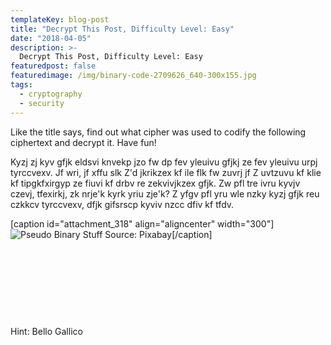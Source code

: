 ```yaml
---
templateKey: blog-post
title: "Decrypt This Post, Difficulty Level: Easy"
date: "2018-04-05"
description: >-
  Decrypt This Post, Difficulty Level: Easy
featuredpost: false
featuredimage: /img/binary-code-2709626_640-300x155.jpg
tags:
  - cryptography
  - security
---
```


Like the title says, find out what cipher was used to codify the following ciphertext and decrypt it. Have fun!

Kyzj zj kyv gfjk eldsvi knvekp jzo fw dp fev yleuivu gfjkj ze fev yleuivu urpj tyrccvexv. Jf wri, jf xffu slk Z'd jkrikzex kf ile flk fw zuvrj jf Z uvtzuvu kf klie kf tipgkfxirgyp ze fiuvi kf drbv re zekvivjkzex gfjk. Zw pfl tre ivru kyvjv czevj, tfexirkj, zk nrje'k kyrk yriu zje'k? Z yfgv pfl yru wle nzky kyzj gfjk reu czkkcv tyrccvexv, dfjk gifsrscp kyviv nzcc dfiv kf tfdv.

\[caption id="attachment\_318" align="aligncenter" width="300"\]![Pseudo Binary Stuff](https://stefantesoi.com/wp-content/uploads/2018/04/binary-code-2709626_640-300x155.jpg) Source: Pixabay\[/caption\]

 

 

 

 

Hint: Bello Gallico
